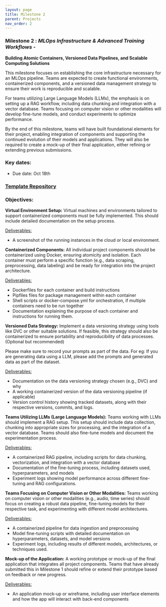 ```yaml
---
layout: page
title: Milestone 2
parent: Projects
nav_order: 2
---
```


### Milestone 2 : _MLOps Infrastructure & Advanced Training Workflows -_ 
**Building Atomic Containers, Versioned Data Pipelines, and Scalable Computing Solutions**

This milestone focuses on establishing the core infrastructure necessary for an MLOps pipeline. Teams are expected to create  functional environments, containerized components, and a versioned data management strategy to ensure their work is reproducible and scalable.

For teams utilizing Large Language Models (LLMs), the emphasis is on setting up a RAG workflow, including data chunking and integration with a vector database. Teams focusing on computer vision or other modalities will develop fine-tune models, and conduct experiments to optimize performance.

By the end of this milestone, teams will have built foundational elements for their project, enabling integration of components and supporting the continued evolution of their models and applications. They will also be required to create a mock-up of their final application, either refining or extending previous submissions.

### Key dates:

- Due date: Oct 18th

### [Template Repository](https://github.com/E1152024/E1152024_template/tree/milestone2)

### Objectives:

**Virtual Environment Setup:** Virtual machines and environments tailored to support containerized components must be fully implemented. This should include detailed documentation on the setup process.

<u>Deliverables:</u>
- A screenshot of the running instances in the cloud or local environment.

**Containerized Components:** All individual project components should be containerized using Docker, ensuring atomicity and isolation. Each container must perform a specific function (e.g., data scraping, preprocessing, data labeling) and be ready for integration into the project architecture.

<u>Deliverables:</u>
- Dockerfiles for each container and build instructions
- Pipfiles files for package management within each container
- Shell scripts or docker-compose.yml for orchestration, if multiple containers need to be run together
- Documentation explaining the purpose of each container and instructions for running them.


**Versioned Data Strategy:** Implement a data versioning strategy using tools like DVC or other suitable solutions. If feasible, this strategy should also be containerized to ensure portability and reproducibility of data processes.(Optional but recommended)

Please make sure to record your prompts as part of the data. For eg: If you are generating data using a LLM, please add the prompts and generated data as part of the dataset.
	
<u>Deliverables:</u>
- Documentation on the data versioning strategy chosen (e.g., DVC) and why
- A working containerized version of the data versioning pipeline (if applicable)
- Version control history showing tracked datasets, along with their respective versions, commits, and logs.

**Teams Utilizing LLMs (Large Language Models):** Teams working with LLMs should implement a RAG setup. This setup should include data collection, chunking into appropriate sizes for processing, and the integration of a vector database. Teams should also fine-tune models and document the experimentation process.
	
  <u>Deliverables:</u>
  - A containerized RAG pipeline, including scripts for data chunking, vectorization, and integration with a vector database
  - Documentation of the fine-tuning process, including datasets used, hyperparameters, and models
  - Experiment logs showing model performance across different fine-tuning and RAG configurations.

**Teams Focusing on Computer Vision or Other Modalities:** Teams working on computer vision or other modalities (e.g., audio, time series) should focus on creating a robust data pipeline, fine-tuning models for their respective task, and experimenting with different model architectures.
	
<u>Deliverables:</u>
- A containerized pipeline for data ingestion and preprocessing
- Model fine-tuning scripts with detailed documentation on hyperparameters, datasets, and model versions
- Experiment logs, including results of different models, architectures, or techniques used.

**Mock-up of the Application:** A working prototype or mock-up of the final application that integrates all project components. Teams that have already submitted this in Milestone 1 should refine or extend their prototype based on feedback or new progress.

<u>Deliverables:</u>
- An application mock-up or wireframe, including user interface elements and how the app will interact with back-end components